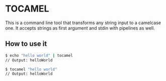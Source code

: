 # TOCAMEL
This is a command line tool that transforms any string input to a camelcase one.
It accepts strings as first argument and stdin with pipelines as well.

## How to use it
```bash
$ echo "hello world" | tocamel
// Output: helloWorld

$ tocamel "hello world"
// Output: helloWorld
```